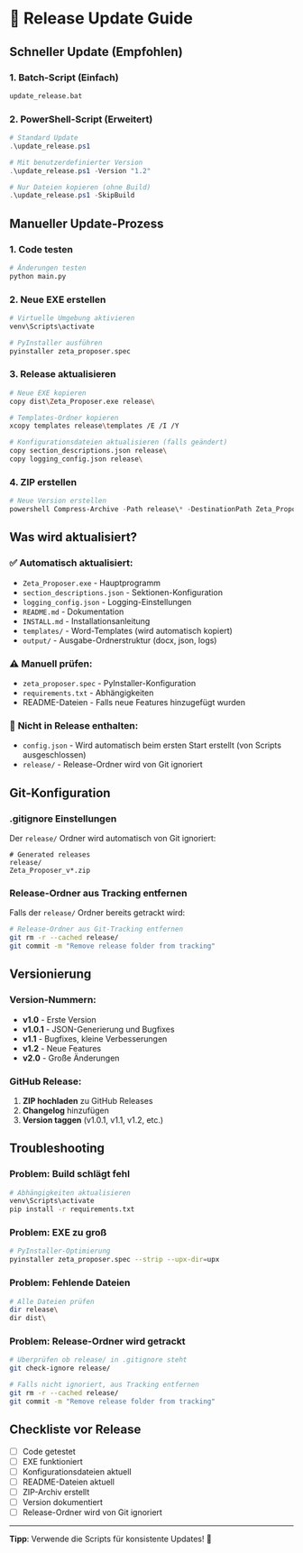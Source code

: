 # 🔄 Release Update Guide

## Schneller Update (Empfohlen)

### 1. Batch-Script (Einfach)

```bash
update_release.bat
```

### 2. PowerShell-Script (Erweitert)

```powershell
# Standard Update
.\update_release.ps1

# Mit benutzerdefinierter Version
.\update_release.ps1 -Version "1.2"

# Nur Dateien kopieren (ohne Build)
.\update_release.ps1 -SkipBuild
```

## Manueller Update-Prozess

### 1. Code testen

```bash
# Änderungen testen
python main.py
```

### 2. Neue EXE erstellen

```bash
# Virtuelle Umgebung aktivieren
venv\Scripts\activate

# PyInstaller ausführen
pyinstaller zeta_proposer.spec
```

### 3. Release aktualisieren

```bash
# Neue EXE kopieren
copy dist\Zeta_Proposer.exe release\

# Templates-Ordner kopieren
xcopy templates release\templates /E /I /Y

# Konfigurationsdateien aktualisieren (falls geändert)
copy section_descriptions.json release\
copy logging_config.json release\
```

### 4. ZIP erstellen

```powershell
# Neue Version erstellen
powershell Compress-Archive -Path release\* -DestinationPath Zeta_Proposer_v1.1.zip -Force
```

## Was wird aktualisiert?

### ✅ **Automatisch aktualisiert:**

- `Zeta_Proposer.exe` - Hauptprogramm
- `section_descriptions.json` - Sektionen-Konfiguration
- `logging_config.json` - Logging-Einstellungen
- `README.md` - Dokumentation
- `INSTALL.md` - Installationsanleitung
- `templates/` - Word-Templates (wird automatisch kopiert)
- `output/` - Ausgabe-Ordnerstruktur (docx, json, logs)

### ⚠️ **Manuell prüfen:**

- `zeta_proposer.spec` - PyInstaller-Konfiguration
- `requirements.txt` - Abhängigkeiten
- README-Dateien - Falls neue Features hinzugefügt wurden

### 📝 **Nicht in Release enthalten:**

- `config.json` - Wird automatisch beim ersten Start erstellt (von Scripts ausgeschlossen)
- `release/` - Release-Ordner wird von Git ignoriert

## Git-Konfiguration

### .gitignore Einstellungen

Der `release/` Ordner wird automatisch von Git ignoriert:

```gitignore
# Generated releases
release/
Zeta_Proposer_v*.zip
```

### Release-Ordner aus Tracking entfernen

Falls der `release/` Ordner bereits getrackt wird:

```bash
# Release-Ordner aus Git-Tracking entfernen
git rm -r --cached release/
git commit -m "Remove release folder from tracking"
```

## Versionierung

### Version-Nummern:

- **v1.0** - Erste Version
- **v1.0.1** - JSON-Generierung und Bugfixes
- **v1.1** - Bugfixes, kleine Verbesserungen
- **v1.2** - Neue Features
- **v2.0** - Große Änderungen

### GitHub Release:

1. **ZIP hochladen** zu GitHub Releases
2. **Changelog** hinzufügen
3. **Version taggen** (v1.0.1, v1.1, v1.2, etc.)

## Troubleshooting

### Problem: Build schlägt fehl

```bash
# Abhängigkeiten aktualisieren
venv\Scripts\activate
pip install -r requirements.txt
```

### Problem: EXE zu groß

```bash
# PyInstaller-Optimierung
pyinstaller zeta_proposer.spec --strip --upx-dir=upx
```

### Problem: Fehlende Dateien

```bash
# Alle Dateien prüfen
dir release\
dir dist\
```

### Problem: Release-Ordner wird getrackt

```bash
# Überprüfen ob release/ in .gitignore steht
git check-ignore release/

# Falls nicht ignoriert, aus Tracking entfernen
git rm -r --cached release/
git commit -m "Remove release folder from tracking"
```

## Checkliste vor Release

- [ ] Code getestet
- [ ] EXE funktioniert
- [ ] Konfigurationsdateien aktuell
- [ ] README-Dateien aktuell
- [ ] ZIP-Archiv erstellt
- [ ] Version dokumentiert
- [ ] Release-Ordner wird von Git ignoriert

---

**Tipp**: Verwende die Scripts für konsistente Updates! 🚀
